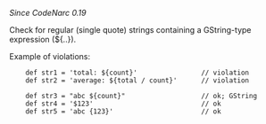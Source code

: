*Since CodeNarc 0.19*

Check for regular (single quote) strings containing a GString-type
expression (${..}).

Example of violations:

``` 
    def str1 = 'total: ${count}'                // violation
    def str2 = 'average: ${total / count}'      // violation

    def str3 = "abc ${count}"                   // ok; GString
    def str4 = '$123'                           // ok
    def str5 = 'abc {123}'                      // ok
```
